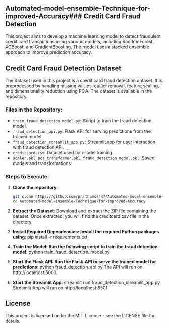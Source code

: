 ## Automated-model-ensemble-Technique-for-improved-Accuracy### Credit Card Fraud Detection

This project aims to develop a machine learning model to detect fraudulent credit card transactions using various models, including RandomForest, XGBoost, and GradientBoosting. The model uses a stacked ensemble approach to improve prediction accuracy.

## Credit Card Fraud Detection Dataset

The dataset used in this project is a credit card fraud detection dataset. It is preprocessed by handling missing values, outlier removal, feature scaling, and dimensionality reduction using PCA. The dataset is available in the repository.

### Files in the Repository:

- `train_fraud_detection_model.py`: Script to train the fraud detection model.
- `fraud_detection_api.py`: Flask API for serving predictions from the trained model.
- `fraud_detection_streamlit_app.py`: Streamlit app for user interaction with fraud detection API.
- `creditcard.csv`: Dataset used for model training.
- `scaler.pkl`, `pca_transformer.pkl`, `fraud_detection_model.pkl`: Saved models and transformations.

### Steps to Execute:

1. **Clone the repository**:

   ```bash
   git clone https://github.com/prathams7447/Automated-model-ensemble-Technique-for-improved-Accuracy.git
   cd Automated-model-ensemble-Technique-for-improved-Accuracy

   ```

2. **Extract the Dataset**:
   Download and extract the ZIP file containing the dataset. Once extracted, you will find the creditcard.csv file in the directory.

3. **Install Required Dependencies: Install the required Python packages using**:
   pip install -r requirements.txt

4. **Train the Model: Run the following script to train the fraud detection model**:
   python train_fraud_detection_model.py

5. **Start the Flask API: Run the Flask API to serve the trained model for predictions**:
   python fraud_detection_api.py
   The API will run on http://localhost:5000.

6. **Start the Streamlit App**:
   streamlit run fraud_detection_streamlit_app.py
   Streamlit App will run on http://localhost:8501

## License

This project is licensed under the MIT License - see the LICENSE file for details.
